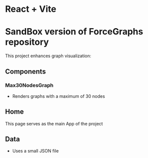 # React + Vite

# SandBox version of ForceGraphs repository

This project enhances graph visualization:

## Components



### Max30NodesGraph  
- Renders graphs with a maximum of 30 nodes



## Home 
This page serves as the main App of the project

## Data
- Uses a small JSON file

